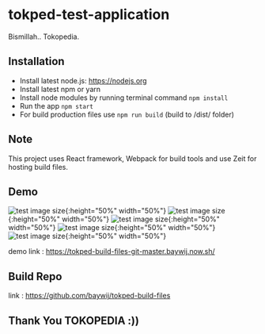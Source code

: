 # tokped-test-application
Bismillah.. Tokopedia.

## Installation

* Install latest node.js: https://nodejs.org​
* Install latest npm or yarn​
* Install node modules by running terminal command `npm install`
* Run the app `npm start`
* For build production files use `npm run build` (build to /dist/ folder)

## Note

This project uses React framework, Webpack for build tools and use Zeit for hosting build files.

## Demo 

![test image size](https://tokped-build-files-git-master.baywij.now.sh/ss-tokped/Homepage1.png){:height="50%" width="50%"}
![test image size](https://tokped-build-files-git-master.baywij.now.sh/ss-tokped/Homepage2.png){:height="50%" width="50%"}
![test image size](https://tokped-build-files-git-master.baywij.now.sh/ss-tokped/Homepage3.png){:height="50%" width="50%"}
![test image size](https://tokped-build-files-git-master.baywij.now.sh/ss-tokped/Homepage4.png){:height="50%" width="50%"}
![test image size](https://tokped-build-files-git-master.baywij.now.sh/ss-tokped/Homepage5.png){:height="50%" width="50%"}

demo link : https://tokped-build-files-git-master.baywij.now.sh/

## Build Repo

link : https://github.com/baywij/tokped-build-files


## Thank You TOKOPEDIA :))